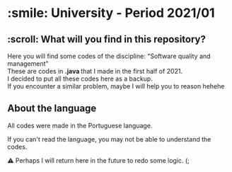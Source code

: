 <h1>:smile: University - Period 2021/01</h1>

<h2>:scroll: What will you find in this repository?</h2>

<p>Here you will find some codes of the discipline: "Software quality and management" <br>
These are codes in <strong> .java </strong> that I made in the first half of 2021. <br>
I decided to put all these codes here as a backup. <br>
If you encounter a similar problem, maybe I will help you to reason hehehe</p>

<h2>About the language</h2>
<p>All codes were made in the Portuguese language.

If you can't read the language, you may not be able to understand the codes.

:warning: Perhaps I will return here in the future to redo some logic. (;</p>
